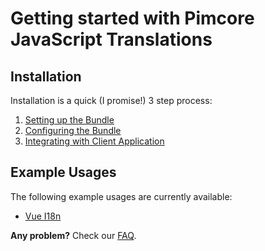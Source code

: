 Getting started with Pimcore JavaScript Translations
====================================================

## Installation

Installation is a quick (I promise!) 3 step process:

1. [Setting up the Bundle](01-setting_up_the_bundle.md)
2. [Configuring the Bundle](02-configuring_the_bundle.md)
3. [Integrating with Client Application](03-integrating_with_client_application.md)

## Example Usages

The following example usages are currently available:

- [Vue I18n](04-vue_i18n.md)

**Any problem?** Check our [FAQ](99-faq.md).
